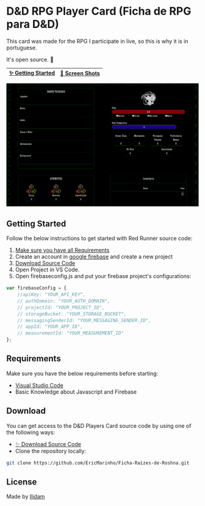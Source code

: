 # D&D RPG Player Card (Ficha de RPG para D&D)

This card was made for the RPG I participate in live, so this is why it is in portuguese.

It's open source. :clap:

| [:sparkles: Getting Started](#getting-started) | [:rocket: Screen Shots](#screenshots) |
| --------------- | -------- |

<p align="center">
  <img src="card.png" />
</p>

## Getting Started

Follow the below instructions to get started with Red Runner source code:

1. [Make sure you have all Requirements](#requirements)
2. Create an account in [google firebase](https://firebase.google.com) and create a new project
3. [Download Source Code](#download)
4. Open Project in VS Code.
5. Open firebaseconfig.js and put your firebase project's configurations:
```js
var firebaseConfig = {
    //apiKey: "YOUR_API_KEY",
    // authDomain: "YOUR_AUTH_DOMAIN",
    // projectId: "YOUR_PROJECT_ID",
    // storageBucket: "YOUR_STORAGE_BUCKET",
    // messagingSenderId: "YOUR_MESSAGING_SENDER_ID",
    // appId: "YOUR_APP_ID",
    // measurementId: "YOUR_MEASUREMENT_ID"
};
```

## Requirements

Make sure you have the below requirements before starting:

- [Visual Studio Code](https://code.visualstudio.com/)
- Basic Knowledge about Javascript and Firebase

## Download

You can get access to the D&D Players Card source code by using one of the following ways:

- [:sparkles: Download Source Code](https://github.com/EricMarinho/Ficha-Raizes-de-Roshna/archive/master.zip)
- Clone the repository locally:

```bash
git clone https://github.com/EricMarinho/Ficha-Raizes-de-Roshna.git
```

## License

Made by [Ilidam](https://github.com/EricMarinho)
